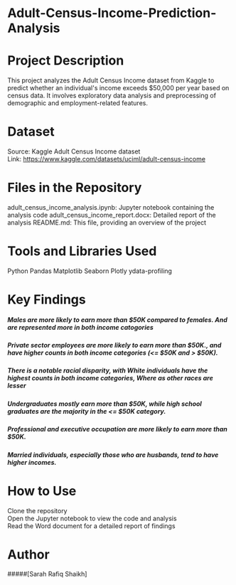 # Adult-Census-Income-Prediction-Analysis

# Project Description
This project analyzes the Adult Census Income dataset from Kaggle to predict whether an individual's income exceeds $50,000 per year based on census data. It involves exploratory data analysis and preprocessing of demographic and employment-related features.

# Dataset

Source: Kaggle Adult Census Income dataset </br>
Link: https://www.kaggle.com/datasets/uciml/adult-census-income

# Files in the Repository

adult_census_income_analysis.ipynb: Jupyter notebook containing the analysis code
adult_census_income_report.docx: Detailed report of the analysis
README.md: This file, providing an overview of the project

# Tools and Libraries Used

Python
Pandas
Matplotlib
Seaborn
Plotly
ydata-profiling

# Key Findings

##### Males are more likely to earn more than $50K compared to females. And are represented more in both  income catogories
##### Private sector employees are more likely to earn more than $50K., and have higher counts in both income categories (<= $50K and > $50K).
##### There is a notable racial disparity, with White individuals have the highest counts in both income categories, Where as other races are lesser
##### Undergraduates mostly earn more than $50K, while high school graduates are the majority in the <= $50K category.
##### Professional and executive occupation are more likely to earn more than $50K.
##### Married individuals, especially those who are husbands, tend to have higher incomes.




# How to Use

Clone the repository</br>
Open the Jupyter notebook to view the code and analysis </br>
Read the Word document for a detailed report of findings 


# Author
#####[Sarah Rafiq Shaikh]
